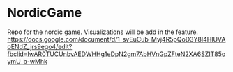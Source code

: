 # NordicGame
Repo for the nordic game. Visualizations will be add in the feature.
https://docs.google.com/document/d/1_svEuCub_Myj4R5pQoD3Y8I4HlUVAoENdZ_jrs9ego4/edit?fbclid=IwAR0TUCUnbvAEDWHHg1eDpN2gm7AbHVnGpZFteN2XA6SZIT85oymU_b-wMhk
